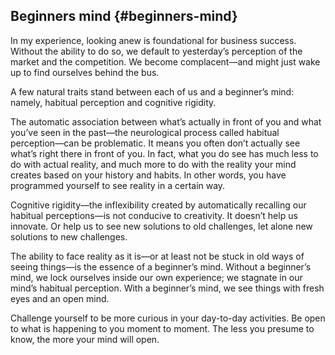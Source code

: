 ## Beginners mind {#beginners-mind}

In my experience, looking anew is foundational for business success. Without the ability to do so, we default to yesterday’s perception of the market and the competition. We become complacent—and might just wake up to find ourselves behind the bus.

A few natural traits stand between each of us and a beginner’s mind: namely, habitual perception and cognitive rigidity.

The automatic association between what’s actually in front of you and what you’ve seen in the past—the neurological process called habitual perception—can be problematic. It means you often don’t actually see what’s right there in front of you. In fact, what you do see has much less to do with actual reality, and much more to do with the reality your mind creates based on your history and habits. In other words, you have programmed yourself to see reality in a certain way.

Cognitive rigidity—the inflexibility created by automatically recalling our habitual perceptions—is not conducive to creativity. It doesn’t help us innovate. Or help us to see new solutions to old challenges, let alone new solutions to new challenges.

The ability to face reality as it is—or at least not be stuck in old ways of seeing things—is the essence of a beginner’s mind. Without a beginner’s mind, we lock ourselves inside our own experience; we stagnate in our mind’s habitual perception. With a beginner’s mind, we see things with fresh eyes and an open mind.

Challenge yourself to be more curious in your day-to-day activities. Be open to what is happening to you moment to moment. The less you presume to know, the more your mind will open.